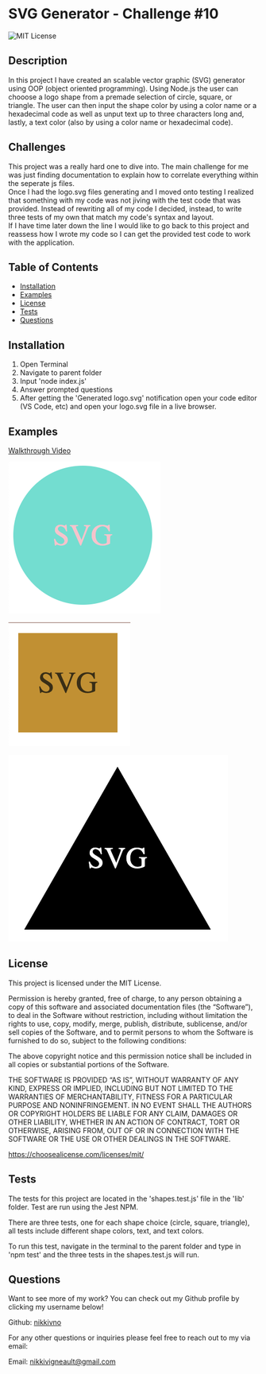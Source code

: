 # SVG Generator - Challenge #10

![MIT License](https://img.shields.io/badge/License-MIT-yellow.svg)

## Description
In this project I have created an scalable vector graphic (SVG) generator using OOP (object oriented programming). Using Node.js the user can chooose a logo shape from a premade selection of circle, square, or triangle. The user can then input the shape color by using a color name or a hexadecimal code as well as unput text up to three characters long and, lastly, a text color (also by using a color name or hexadecimal code).

## Challenges

This project was a really hard one to dive into. The main challenge for me was just finding documentation to explain how to correlate everything within the seperate js files. <br>
Once I had the logo.svg files generating and I moved onto testing I realized that something with my code was not jiving with the test code that was provided. Instead of rewriting all of my code I decided, instead, to write three tests of my own that match my code's syntax and layout. <br>
If I have time later down the line I would like to go back to this project and reassess how I wrote my code so I can get the provided test code to work with the application. 

## Table of Contents
- [Installation](#installation)
- [Examples](#examples)
- [License](#license)
- [Tests](#tests)
- [Questions](#questions)


## Installation <a id='installation'></a>

1. Open Terminal
2. Navigate to parent folder
3. Input 'node index.js'
4. Answer prompted questions
5. After getting the 'Generated logo.svg' notification open your code editor (VS Code, etc) and open your logo.svg file in a live browser. 

## Examples <a id='examples'></a>

[Walkthrough Video](https://drive.google.com/file/d/1CBCYCTBtrCjvjoLIUWYiYIVV_1vqcP5E/view?usp=sharing)

![Circle](./examples/circleimage.png)

![Square](./examples/squareImage.png)

![Triangle](./examples/triangleImage.png)

## License <a id='license'></a>
This project is licensed under the MIT License.

Permission is hereby granted, free of charge, to any person obtaining a copy of this software and associated documentation files (the “Software”), to deal in the Software without restriction, including without limitation the rights to use, copy, modify, merge, publish, distribute, sublicense, and/or sell copies of the Software, and to permit persons to whom the Software is furnished to do so, subject to the following conditions: 

The above copyright notice and this permission notice shall be included in all copies or substantial portions of the Software. 

THE SOFTWARE IS PROVIDED “AS IS”, WITHOUT WARRANTY OF ANY KIND, EXPRESS OR IMPLIED, INCLUDING BUT NOT LIMITED TO THE WARRANTIES OF MERCHANTABILITY, FITNESS FOR A PARTICULAR PURPOSE AND NONINFRINGEMENT. IN NO EVENT SHALL THE AUTHORS OR COPYRIGHT HOLDERS BE LIABLE FOR ANY CLAIM, DAMAGES OR OTHER LIABILITY, WHETHER IN AN ACTION OF CONTRACT, TORT OR OTHERWISE, ARISING FROM, OUT OF OR IN CONNECTION WITH THE SOFTWARE OR THE USE OR OTHER DEALINGS IN THE SOFTWARE.

https://choosealicense.com/licenses/mit/

## Tests <a id='tests'></a>

The tests for this project are located in the 'shapes.test.js' file in the 'lib' folder. Test are run using the Jest NPM.

There are three tests, one for each shape choice (circle, square, triangle), all tests include different shape colors, text, and text colors. 

To run this test, navigate in the terminal to the parent folder and type in 'npm test' and the three tests in the shapes.test.js will run.

## Questions <a id='questions'></a>
Want to see more of my work? You can check out my Github profile by clicking my username below!

Github: [nikkivno](https://github.com/nikkivno) 

For any other questions or inquiries please feel free to reach out to my via email:

Email: nikkivigneault@gmail.com
